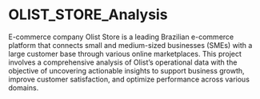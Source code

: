 # OLIST_STORE_Analysis
E-commerce company 
Olist Store is a leading Brazilian e-commerce platform that connects small and medium-sized businesses (SMEs) with a large customer base through various online marketplaces. This project involves a comprehensive analysis of Olist’s operational data with the objective of uncovering actionable insights to support business growth, improve customer satisfaction, and optimize performance across various domains.

